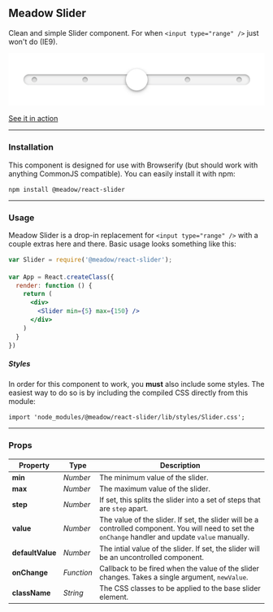 ## Meadow Slider

Clean and simple Slider component. For when `<input type="range" />` just won't do (IE9).

![Slider GIF](slider.gif)

[See it in action](https://meadowplatform.com/)

-----

### Installation

This component is designed for use with Browserify (but should work with anything CommonJS compatible). You can easily install it with npm:

```
npm install @meadow/react-slider
```

-----

### Usage

Meadow Slider is a drop-in replacement for `<input type="range" />` with a couple extras here and there. Basic usage looks something like this:

```jsx
var Slider = require('@meadow/react-slider');

var App = React.createClass({
  render: function () {
    return (
      <div>
        <Slider min={5} max={150} />
      </div>
    )
  }
})
```

##### Styles

In order for this component to work, you **must** also include some styles. The easiest way to do so is by including the compiled CSS directly from this module:

```styl
import 'node_modules/@meadow/react-slider/lib/styles/Slider.css';
```

-----

### Props

Property | Type | Description
----- | ----- | -----
**min** | *Number* | The minimum value of the slider.
**max** | *Number* | The maximum value of the slider.
**step** | *Number* | If set, this splits the slider into a set of steps that are `step` apart.
**value** | *Number* | The value of the slider. If set, the slider will be a controlled component. You will need to set the `onChange` handler and update `value` manually.
**defaultValue** | *Number* | The intial value of the slider. If set, the slider will be an uncontrolled component.
**onChange** | *Function* | Callback to be fired when the value of the slider changes. Takes a single argument, `newValue`.
**className** | *String* | The CSS classes to be applied to the base slider element.
